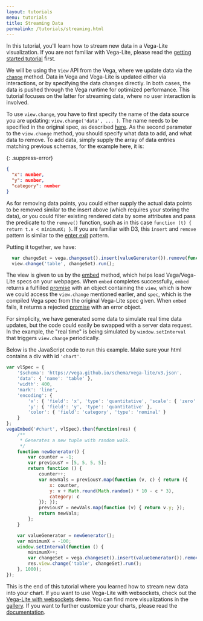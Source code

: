 ```yaml
---
layout: tutorials
menu: tutorials
title: Streaming Data
permalink: /tutorials/streaming.html
---
```


In this tutorial, you'll learn how to stream new data in a Vega-Lite visualization. If you are not familiar with Vega-Lite, please read the [getting started tutorial]({{site.baseurl}}/tutorials/getting_started.html) first.

We will be using the `View` API from the Vega, where we update data via the [`change`](https://vega.github.io/vega/docs/api/view/#data) method.  Data in Vega and Vega-Lite is updated either via interactions, or by specifying the data changes directly.  In both cases, the data is pushed through the Vega runtime for optimized performance.  This tutorial focuses on the latter for streaming data, where no user interaction is involved.

<div id="chart"></div>

To use `view.change`, you have to first specify the name of the data source you are updating:  `view.change('data', ... )`.  The name needs to be specified in the original spec, as described [here]({{site.baseurl}}/docs/data.html#named).  As the second parameter to the `view.change` method, you should specify what data to add, and what data to remove.  To add data, simply supply the array of data entries matching previous schemas, for the example here, it is:

{: .suppress-error}
```json
{
  "x": number,
  "y": number,
  "category": number
}
```

As for removing data points, you could either supply the actual data points to be removed similar to the insert above (which requires your storing the data), or you could filter existing rendered data by some attributes and pass the predicate to the `remove()` function, such as in this case `function (t) { return t.x < minimumX; }`.  If you are familiar with D3, this `insert` and `remove` pattern is similar to the [enter exit](https://bost.ocks.org/mike/circles/#entering) pattern.

Putting it together, we have:

```js
  var changeSet = vega.changeset().insert(valueGenerator()).remove(function (t) { return t.x < minimumX; });
  view.change('table', changeSet).run();
```

The view is given to us by the [embed](https://github.com/vega/vega-embed) method, which helps load Vega/Vega-Lite specs on your webpages. When `embed` completes successfully, `embed` returns a fulfilled [promise](https://developer.mozilla.org/en-US/docs/Web/JavaScript/Reference/Global_Objects/Promise) with an object containing the `view`, which is how we could access the `view.change` mentioned earlier, and `spec`, which is the compiled Vega spec from the original Vega-Lite spec given. When `embed` fails, it returns a rejected [promise](https://developer.mozilla.org/en-US/docs/Web/JavaScript/Reference/Global_Objects/Promise) with an error object.

For simplicity, we have generated some data to simulate real time data updates, but the code could easily be swapped with a server data request.  In the example, the "real time" is being simulated by `window.setInterval` that triggers `view.change` periodically.

Below is the JavaScript code to run this example.  Make sure your html contains a div with id `'chart'`.

```js
var vlSpec = {
    '$schema': 'https://vega.github.io/schema/vega-lite/v3.json',
    'data': { 'name': 'table' },
    'width': 400,
    'mark': 'line',
    'encoding': {
        'x': { 'field': 'x', 'type': 'quantitative', 'scale': { 'zero': false } },
        'y': { 'field': 'y', 'type': 'quantitative' },
        'color': { 'field': 'category', 'type': 'nominal' }
    }
};
vegaEmbed('#chart', vlSpec).then(function(res) {
    /**
     * Generates a new tuple with random walk.
     */
    function newGenerator() {
        var counter = -1;
        var previousY = [5, 5, 5, 5];
        return function () {
            counter++;
            var newVals = previousY.map(function (v, c) { return ({
                x: counter,
                y: v + Math.round(Math.random() * 10 - c * 3),
                category: c
            }); });
            previousY = newVals.map(function (v) { return v.y; });
            return newVals;
        };
    }

    var valueGenerator = newGenerator();
    var minimumX = -100;
    window.setInterval(function () {
        minimumX++;
        var changeSet = vega.changeset().insert(valueGenerator()).remove(function (t) { return t.x < minimumX; });
        res.view.change('table', changeSet).run();
    }, 1000);
});
```

This is the end of this tutorial where you learned how to stream new data into your chart. If you want to use Vega-Lite with websockets, check out the [Vega-Lite with websockets](https://bl.ocks.org/domoritz/8e1e4da185e1a32c7e54934732a8d3d5) demo. You can find more visualizations in the [gallery]({{site.baseurl}}/examples/). If you want to further customize your charts, please read the [documentation]({{site.baseurl}}/docs/).

<script>
  window.onload = () => window.runStreamingExample('#chart');
</script>
